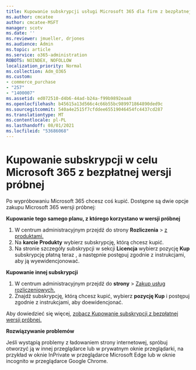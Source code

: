 ```yaml
---
title: Kupowanie subskrypcji usługi Microsoft 365 dla firm z bezpłatnej wersji próbnej
ms.author: cmcatee
author: cmcatee-MSFT
manager: scotv
ms.date: ''
ms.reviewer: jmueller, drjones
ms.audience: Admin
ms.topic: article
ms.service: o365-administration
ROBOTS: NOINDEX, NOFOLLOW
localization_priority: Normal
ms.collection: Adm_O365
ms.custom:
- commerce_purchase
- "257"
- "1400007"
ms.assetid: ed072510-d4b6-44ad-b24a-f99b9892eaa8
ms.openlocfilehash: b45615a13d566c4c66b55bc989971864890ded9c
ms.sourcegitcommit: 540a4e2515f7cfddee65519046454fc4437cd287
ms.translationtype: MT
ms.contentlocale: pl-PL
ms.lasthandoff: 08/01/2021
ms.locfileid: "53686068"
---
```

# <a name="buy-a-subscription-to-microsoft-365-from-your-free-trial"></a>Kupowanie subskrypcji w celu Microsoft 365 z bezpłatnej wersji próbnej

Po wypróbowaniu Microsoft 365 chcesz coś kupić. Dostępne są dwie opcje zakupu Microsoft 365 wersji próbnej:
  
 **Kupowanie tego samego planu, z którego korzystano w wersji próbnej**
  
1. W centrum administracyjnym przejdź do strony **Rozliczenia** \> [z produktami.](https://go.microsoft.com/fwlink/p/?linkid=842054)
2. Na **karcie Produkty** wybierz subskrypcję, którą chcesz kupić.
3. Na stronie szczegóły subskrypcji w sekcji **Licencja** wybierz pozycję **Kup** subskrypcję płatną teraz , a następnie postępuj zgodnie z instrukcjami, aby ją wyewidencjonować.
 
**Kupowanie innej subskrypcji**
  
1. W centrum administracyjnym przejdź do **strony** \> [Zakup usług rozliczeniowych.](https://go.microsoft.com/fwlink/p/?linkid=868433)
2. Znajdź subskrypcję, którą chcesz kupić, wybierz **pozycję Kup** i postępuj zgodnie z instrukcjami, aby doewidencjonać.

Aby dowiedzieć się więcej, [zobacz Kupowanie subskrypcji z bezpłatnej wersji próbnej.](/microsoft-365/commerce/try-or-buy-microsoft-365#buy-a-subscription-from-your-free-trial)

**Rozwiązywanie problemów**

Jeśli wystąpią problemy z ładowaniem strony internetowej, spróbuj otworzyć ją w innej przeglądarce lub w prywatnym oknie przeglądarki, na przykład w oknie InPrivate w przeglądarce Microsoft Edge lub w oknie incognito w przeglądarce Google Chrome.